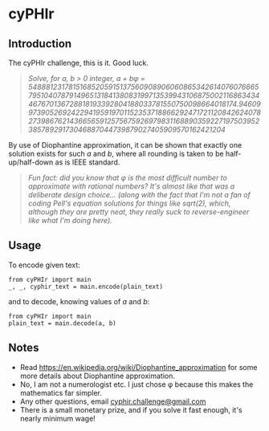 # cyPHIr
## Introduction
The cyPHIr challenge, this is it. Good luck.
>*Solve, for a, b > 0 integer, a + bφ = 54888123178151685205915137560908906060865342614076076665795104078791496513184138083199713539943106875002116863434467670136728818193392804188033781550750098664018174.946099739052692422941959197011523537188662924717211208426240782739867621436656591257567592697983116889035922719750395238578929173046887044739879027405909570162421204*

By use of Diophantine approximation, it can be shown that exactly one solution exists for such *a* and *b*, where all rounding is taken to be half-up/half-down as is IEEE standard. 
>*Fun fact: did you know that φ is the most difficult number to approximate with rational numbers? It's almost like that was a deliberate design choice... (along with the fact that I'm not a fan of coding Pell's equation solutions for things like sqrt(2), which, although they are pretty neat, they really suck to reverse-engineer like what I'm doing here).*
## Usage
To encode given text:
```
from cyPHIr import main
_, _, cyphir_text = main.encode(plain_text)
```
and to decode, knowing values of *a* and *b*:
```
from cyPHIr import main
plain_text = main.decode(a, b)
```
## Notes
* Read https://en.wikipedia.org/wiki/Diophantine_approximation for some more details about Diophantine approximation.
* No, I am not a numerologist etc. I just chose φ because this makes the mathematics far simpler.
* Any other questions, email cyphir.challenge@gmail.com
* There is a small monetary prize, and if you solve it fast enough, it's nearly minimum wage!

